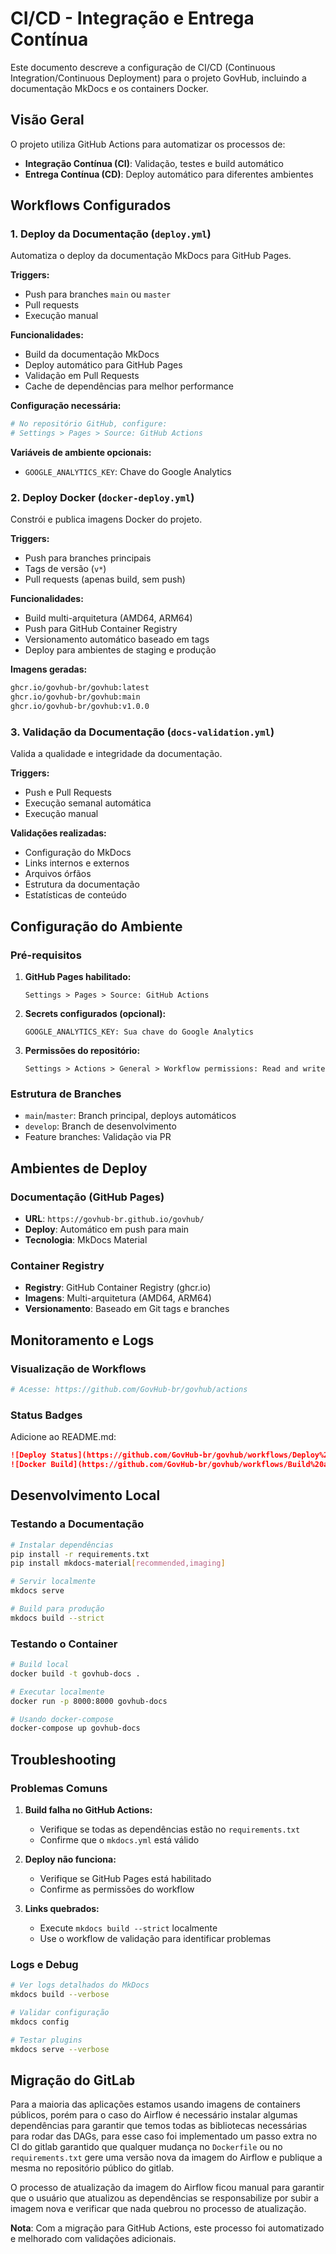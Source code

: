 # CI/CD - Integração e Entrega Contínua

Este documento descreve a configuração de CI/CD (Continuous Integration/Continuous Deployment) para o projeto GovHub, incluindo a documentação MkDocs e os containers Docker.

## Visão Geral

O projeto utiliza GitHub Actions para automatizar os processos de:

- **Integração Contínua (CI)**: Validação, testes e build automático
- **Entrega Contínua (CD)**: Deploy automático para diferentes ambientes

## Workflows Configurados

### 1. Deploy da Documentação (`deploy.yml`)

Automatiza o deploy da documentação MkDocs para GitHub Pages.

**Triggers:**
- Push para branches `main` ou `master`
- Pull requests
- Execução manual

**Funcionalidades:**
- Build da documentação MkDocs
- Deploy automático para GitHub Pages
- Validação em Pull Requests
- Cache de dependências para melhor performance

**Configuração necessária:**
```yaml
# No repositório GitHub, configure:
# Settings > Pages > Source: GitHub Actions
```

**Variáveis de ambiente opcionais:**
- `GOOGLE_ANALYTICS_KEY`: Chave do Google Analytics

### 2. Deploy Docker (`docker-deploy.yml`)

Constrói e publica imagens Docker do projeto.

**Triggers:**
- Push para branches principais
- Tags de versão (`v*`)
- Pull requests (apenas build, sem push)

**Funcionalidades:**
- Build multi-arquitetura (AMD64, ARM64)
- Push para GitHub Container Registry
- Versionamento automático baseado em tags
- Deploy para ambientes de staging e produção

**Imagens geradas:**
```bash
ghcr.io/govhub-br/govhub:latest
ghcr.io/govhub-br/govhub:main
ghcr.io/govhub-br/govhub:v1.0.0
```

### 3. Validação da Documentação (`docs-validation.yml`)

Valida a qualidade e integridade da documentação.

**Triggers:**
- Push e Pull Requests
- Execução semanal automática
- Execução manual

**Validações realizadas:**
- Configuração do MkDocs
- Links internos e externos
- Arquivos órfãos
- Estrutura da documentação
- Estatísticas de conteúdo

## Configuração do Ambiente

### Pré-requisitos

1. **GitHub Pages habilitado:**
   ```
   Settings > Pages > Source: GitHub Actions
   ```

2. **Secrets configurados (opcional):**
   ```
   GOOGLE_ANALYTICS_KEY: Sua chave do Google Analytics
   ```

3. **Permissões do repositório:**
   ```
   Settings > Actions > General > Workflow permissions: Read and write
   ```

### Estrutura de Branches

- `main`/`master`: Branch principal, deploys automáticos
- `develop`: Branch de desenvolvimento
- Feature branches: Validação via PR

## Ambientes de Deploy

### Documentação (GitHub Pages)
- **URL**: `https://govhub-br.github.io/govhub/`
- **Deploy**: Automático em push para main
- **Tecnologia**: MkDocs Material

### Container Registry
- **Registry**: GitHub Container Registry (ghcr.io)
- **Imagens**: Multi-arquitetura (AMD64, ARM64)
- **Versionamento**: Baseado em Git tags e branches

## Monitoramento e Logs

### Visualização de Workflows
```bash
# Acesse: https://github.com/GovHub-br/govhub/actions
```

### Status Badges
Adicione ao README.md:
```markdown
![Deploy Status](https://github.com/GovHub-br/govhub/workflows/Deploy%20MkDocs%20to%20GitHub%20Pages/badge.svg)
![Docker Build](https://github.com/GovHub-br/govhub/workflows/Build%20and%20Deploy%20Docker%20Container/badge.svg)
```

## Desenvolvimento Local

### Testando a Documentação
```bash
# Instalar dependências
pip install -r requirements.txt
pip install mkdocs-material[recommended,imaging]

# Servir localmente
mkdocs serve

# Build para produção
mkdocs build --strict
```

### Testando o Container
```bash
# Build local
docker build -t govhub-docs .

# Executar localmente
docker run -p 8000:8000 govhub-docs

# Usando docker-compose
docker-compose up govhub-docs
```

## Troubleshooting

### Problemas Comuns

1. **Build falha no GitHub Actions:**
   - Verifique se todas as dependências estão no `requirements.txt`
   - Confirme que o `mkdocs.yml` está válido

2. **Deploy não funciona:**
   - Verifique se GitHub Pages está habilitado
   - Confirme as permissões do workflow

3. **Links quebrados:**
   - Execute `mkdocs build --strict` localmente
   - Use o workflow de validação para identificar problemas

### Logs e Debug

```bash
# Ver logs detalhados do MkDocs
mkdocs build --verbose

# Validar configuração
mkdocs config

# Testar plugins
mkdocs serve --verbose
```

## Migração do GitLab

Para a maioria das aplicações estamos usando imagens de containers públicos, porém para o caso do Airflow é necessário instalar algumas dependências para garantir que temos todas as bibliotecas necessárias para rodar das DAGs, para esse caso foi implementado um passo extra no CI do gitlab garantido que qualquer mudança no `Dockerfile` ou no `requirements.txt` gere uma versão nova da imagem do Airflow e publique a mesma no repositório público do gitlab.

O processo de atualização da imagem do Airflow ficou manual para garantir que o usuário que atualizou as dependências se responsabilize por subir a imagem nova e verificar que nada quebrou no processo de atualização.

**Nota**: Com a migração para GitHub Actions, este processo foi automatizado e melhorado com validações adicionais.
